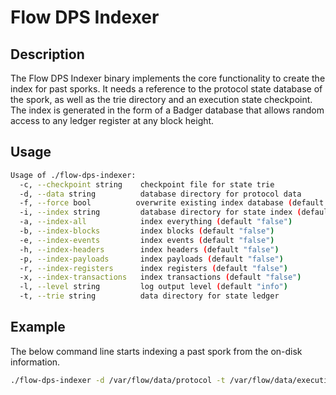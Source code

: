 # Flow DPS Indexer

## Description

The Flow DPS Indexer binary implements the core functionality to create the index for past sporks.
It needs a reference to the protocol state database of the spork, as well as the trie directory and an execution state checkpoint.
The index is generated in the form of a Badger database that allows random access to any ledger register at any block height.

## Usage

```sh
Usage of ./flow-dps-indexer:
  -c, --checkpoint string    checkpoint file for state trie
  -d, --data string          database directory for protocol data
  -f, --force bool          overwrite existing index database (default "false")
  -i, --index string         database directory for state index (default "index")
  -a, --index-all            index everything (default "false")
  -b, --index-blocks         index blocks (default "false")
  -e, --index-events         index events (default "false")
  -h, --index-headers        index headers (default "false")
  -p, --index-payloads       index payloads (default "false")
  -r, --index-registers      index registers (default "false")
  -x, --index-transactions   index transactions (default "false")
  -l, --level string         log output level (default "info")
  -t, --trie string          data directory for state ledger
```

## Example

The below command line starts indexing a past spork from the on-disk information.

```sh
./flow-dps-indexer -d /var/flow/data/protocol -t /var/flow/data/execution -c /var/flow/bootstrap/root.checkpoint -i /var/flow/data/index
```